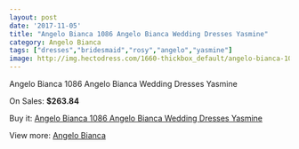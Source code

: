 ```yaml
---
layout: post
date: '2017-11-05'
title: "Angelo Bianca 1086 Angelo Bianca Wedding Dresses Yasmine"
category: Angelo Bianca
tags: ["dresses","bridesmaid","rosy","angelo","yasmine"]
image: http://img.hectodress.com/1660-thickbox_default/angelo-bianca-1086-angelo-bianca-wedding-dresses-yasmine.jpg
---
```

Angelo Bianca 1086 Angelo Bianca Wedding Dresses Yasmine

On Sales: **$263.84**
<a href="https://www.hectodress.com/angelo-bianca/1035-angelo-bianca-1086-angelo-bianca-wedding-dresses-yasmine.html"><amp-img layout="responsive" width="600" height="600" src="//img.hectodress.com/1660-thickbox_default/angelo-bianca-1086-angelo-bianca-wedding-dresses-yasmine.jpg" alt="Angelo Bianca 1086 Angelo Bianca Wedding Dresses Yasmine 0" /></a>

Buy it: [Angelo Bianca 1086 Angelo Bianca Wedding Dresses Yasmine](https://www.hectodress.com/angelo-bianca/1035-angelo-bianca-1086-angelo-bianca-wedding-dresses-yasmine.html "Angelo Bianca 1086 Angelo Bianca Wedding Dresses Yasmine")

View more: [Angelo Bianca](https://www.hectodress.com/14-angelo-bianca "Angelo Bianca")